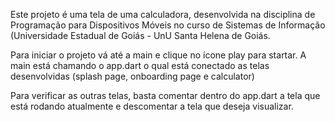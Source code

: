 Este projeto é uma tela de uma calculadora, desenvolvida na disciplina de Programação para Dispositivos Móveis no curso de Sistemas de Informação (Universidade Estadual de Goiás - UnU Santa Helena de Goiás.

Para iniciar o projeto vá até a main e clique no ícone play para startar. A main está chamando o app.dart o qual está conectado as telas desenvolvidas (splash page, onboarding page e calculator)

Para verificar as outras telas, basta comentar dentro do app.dart a tela que está rodando atualmente e descomentar a tela que deseja visualizar.
